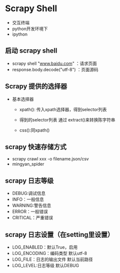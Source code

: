# Scrapy Shell
   - 交互终端
   - python开发环境下
   - ipython
## 启动 scrapy shell
   - scrapy shell "www.baidu.com" ：请求页面
   - response.body.decode("utf-8") ：页面源码

## Scrapy 提供的选择器
   - 基本选择器
       - xpath(): 传入xpath选择器，得到selector列表
       - 得到的selector列表 通过 extract()来转换陈字符串
       
       - css():同xpath()
 
## scrapy 快速存储方式
   - scrapy crawl xxx -o filename.json/csv
   - mingyan_spider

## scrapy 日志等级
   - DEBUG:调试信息
   - INFO：一般信息
   - WARNING:警告信息
   - ERROR：一般错误
   - CRITICAL：严重错误
   
## scrapy 日志设置（在setting里设置）
   - LOG_ENABLED：默认True，启用
   - LOG_ENCODING：编码类型 默认utf-8
   - LOG_FILE：日志的输出文件 默认当前路径 
   - LOG_LEVEL:日志等级 默认DEBUG